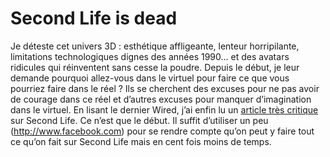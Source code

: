 # Second Life is dead

Je déteste cet univers 3D : esthétique affligeante, lenteur horripilante, limitations technologiques dignes des années 1990… et des avatars ridicules qui réinventent sans cesse la poudre. Depuis le début, je leur demande pourquoi allez-vous dans le virtuel pour faire ce que vous pourriez faire dans le réel ? Ils se cherchent des excuses pour ne pas avoir de courage dans ce réel et d’autres excuses pour manquer d’imagination dans le virtuel. En lisant le dernier Wired, j’ai enfin lu un [article très critique](http://www.wired.com/techbiz/media/magazine/15-08/ff_sheep) sur Second Life. Ce n’est que le début. Il suffit d’utiliser un peu (http://www.facebook.com) pour se rendre compte qu’on peut y faire tout ce qu’on fait sur Second Life mais en cent fois moins de temps.